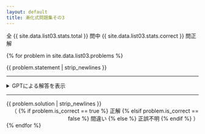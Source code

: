 ```yaml
---
layout: default
title: 漸化式問題集その3
---
```


<div class="info">全 {{ site.data.list03.stats.total }} 問中 {{ site.data.list03.stats.correct }} 問正解</div>

{% for problem in site.data.list03.problems %}

<div class="card">
    {{ problem.statement | strip_newlines }}
    <hr>
    <details>
        <summary>GPTによる解答を表示</summary>
        {% assign step1 = problem.gpt | replace: '\\[4pt]', '\\\\' | replace: '\\[6pt]', '\\\\' %}
        {% assign step2 = step1 | replace: '+ ', '+' %}
        {% assign step3 = step2 | replace: '\[', '$$' | replace: '\]', '$$' | replace: '\(', '$' | replace: '\)', '$' %}
        {{ step3 | markdownify }}
    </details>
    <hr>
    {{ problem.solution | strip_newlines }}
    <div style="text-align: right;">（
    {% if problem.is_correct == true %}
        正解
    {% elsif problem.is_correct == false %}
        間違い
    {% else %}
        正誤不明
    {% endif %}
    ）</div>
</div>
{% endfor %}
